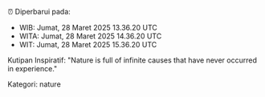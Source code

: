 ⏰ Diperbarui pada:
- WIB: Jumat, 28 Maret 2025 13.36.20 UTC
- WITA: Jumat, 28 Maret 2025 14.36.20 UTC
- WIT: Jumat, 28 Maret 2025 15.36.20 UTC

Kutipan Inspiratif:
"Nature is full of infinite causes that have never occurred in experience."


Kategori: nature

